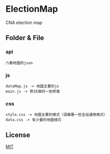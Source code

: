# ElectionMap
CNA election map

## Folder & File

### api

```
六都地圖的json
```

### js
```
dataMap.js -> 地圖主要的js
main.js -> 對IE做的一些修復
```


### css
```
style.css -> 地圖主要的樣式（混雜著一些全站通用樣式）
data.css -> 有少量的地圖樣式
```

## License

[MIT](https://github.com/GabbyTest/ElectionMap/blob/master/LICENSE)
